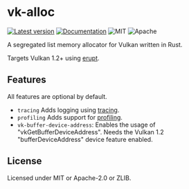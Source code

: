 # vk-alloc

[![Latest version](https://img.shields.io/crates/v/vk-alloc.svg)](https://crates.io/crates/vk-alloc)
[![Documentation](https://docs.rs/vk-alloc/badge.svg)](https://docs.rs/vk-alloc)
![MIT](https://img.shields.io/badge/license-MIT-blue.svg)
![Apache](https://img.shields.io/badge/license-Apache-blue.svg)

A segregated list memory allocator for Vulkan written in Rust.

Targets Vulkan 1.2+ using [erupt](https://gitlab.com/Friz64/erupt).

## Features

All features are optional by default.

* `tracing` Adds logging using [tracing](https://github.com/tokio-rs/tracing).
* `profiling` Adds support for [profiling](https://github.com/aclysma/profiling).
* `vk-buffer-device-address`: Enables the usage of "vkGetBufferDeviceAddress". Needs the Vulkan
  1.2 "bufferDeviceAddress" device feature enabled.

## License

Licensed under MIT or Apache-2.0 or ZLIB.
